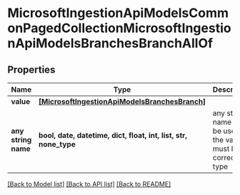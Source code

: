 # MicrosoftIngestionApiModelsCommonPagedCollectionMicrosoftIngestionApiModelsBranchesBranchAllOf


## Properties
Name | Type | Description | Notes
------------ | ------------- | ------------- | -------------
**value** | [**[MicrosoftIngestionApiModelsBranchesBranch]**](MicrosoftIngestionApiModelsBranchesBranch.md) |  | [optional] 
**any string name** | **bool, date, datetime, dict, float, int, list, str, none_type** | any string name can be used but the value must be the correct type | [optional]

[[Back to Model list]](../README.md#documentation-for-models) [[Back to API list]](../README.md#documentation-for-api-endpoints) [[Back to README]](../README.md)



